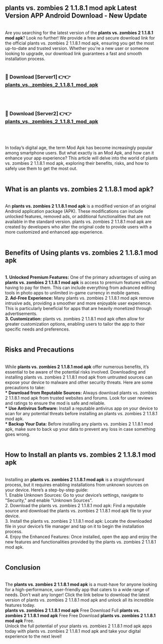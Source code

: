 ## plants vs. zombies 2 1.1.8.1 mod apk Latest Version APP Android Download - New Update
<br>
Are you searching for the latest version of the <strong>plants vs. zombies 2 1.1.8.1 mod apk</strong>? Look no further! We provide a free and secure download link for the official plants vs. zombies 2 1.1.8.1 mod apk, ensuring you get the most up-to-date and trusted version. Whether you're a new user or someone looking to upgrade, our download link guarantees a fast and smooth installation process.
<br>
<br>
<h3>🔴 Download [Server1] 👉👉 <a href="https://modyolo.store/plants+vs.+zombies+2+1.1.8.1+mod+apk">plants_vs._zombies_2_1.1.8.1_mod_apk</a></h3><br>
<br>
<h3>🔴 Download [Server2] 👉👉 <a href="https://modyolo.store/plants+vs.+zombies+2+1.1.8.1+mod+apk">plants_vs._zombies_2_1.1.8.1_mod_apk</a></h3><br>
<br>
<br>
In today’s digital age, the term Mod Apk has become increasingly popular among smartphone users. But what exactly is an Mod Apk, and how can it enhance your app experience? This article will delve into the world of plants vs. zombies 2 1.1.8.1 mod apk, exploring their benefits, risks, and how to safely use them to get the most out.
<br>
<br>
<h2>What is an plants vs. zombies 2 1.1.8.1 mod apk?</h2>
<br>
An <strong>plants vs. zombies 2 1.1.8.1 mod apk</strong> is a modified version of an original Android application package (APK). These modifications can include unlocked features, removed ads, or additional functionalities that are not available in the standard version. plants vs. zombies 2 1.1.8.1 mod apk are created by developers who alter the original code to provide users with a more customized and enhanced app experience.
<br>
<br>
<h2>Benefits of Using plants vs. zombies 2 1.1.8.1 mod apk</h2>
<br>
<strong> 1. Unlocked Premium Features:</strong> One of the primary advantages of using an <strong>plants vs. zombies 2 1.1.8.1 mod apk</strong> is access to premium features without having to pay for them. This can include everything from advanced editing tools in photo apps to unlimited in-game currency in mobile games.
<br>
<strong> 2. Ad-Free Experience:</strong> Many plants vs. zombies 2 1.1.8.1 mod apk remove intrusive ads, providing a smoother and more enjoyable user experience. This is particularly beneficial for apps that are heavily monetized through advertisements.
<br>
<strong> 3. Customization:</strong> plants vs. zombies 2 1.1.8.1 mod apk often allow for greater customization options, enabling users to tailor the app to their specific needs and preferences.
<br>
<br>
<h2>Risks and Precautions</h2>
<br>
While <strong>plants vs. zombies 2 1.1.8.1 mod apk</strong> offer numerous benefits, it’s essential to be aware of the potential risks involved. Downloading and installing plants vs. zombies 2 1.1.8.1 mod apk from untrusted sources can expose your device to malware and other security threats. Here are some precautions to take:
<br>
<strong> * Download from Reputable Sources:</strong> Always download plants vs. zombies 2 1.1.8.1 mod apk from trusted websites and forums. Look for user reviews and ratings to ensure the mod is safe and reliable.
<br>
<strong> * Use Antivirus Software:</strong> Install a reputable antivirus app on your device to scan for any potential threats before installing an plants vs. zombies 2 1.1.8.1 mod apk.
<br>
<strong> * Backup Your Data:</strong> Before installing any plants vs. zombies 2 1.1.8.1 mod apk, make sure to back up your data to prevent any loss in case something goes wrong.
<br>
<br>
<h2>How to Install an plants vs. zombies 2 1.1.8.1 mod apk</h2>
<br>
Installing an <strong>plants vs. zombies 2 1.1.8.1 mod apk</strong> is a straightforward process, but it requires enabling installations from unknown sources on your device. Here’s a step-by-step guide:
<br>
 1. Enable Unknown Sources: Go to your device’s settings, navigate to "Security," and enable "Unknown Sources".
<br>
 2. Download the plants vs. zombies 2 1.1.8.1 mod apk: Find a reputable source and download the plants vs. zombies 2 1.1.8.1 mod apk file to your device.
<br>
 3. Install the plants vs. zombies 2 1.1.8.1 mod apk: Locate the downloaded file in your device’s file manager and tap on it to begin the installation process.
<br>
 4. Enjoy the Enhanced Features: Once installed, open the app and enjoy the new features and functionalities provided by the plants vs. zombies 2 1.1.8.1 mod apk.
<br>
<br>
<h2><strong>Conclusion</strong></h2>
<br>
The <strong>plants vs. zombies 2 1.1.8.1 mod apk</strong> is a must-have for anyone looking for a high-performance, user-friendly app that caters to a wide range of needs. Don’t wait any longer! Click the link below to download the latest version of plants vs. zombies 2 1.1.8.1 mod apk and unlock all its incredible features today.
<br>
<strong>plants vs. zombies 2 1.1.8.1 mod apk</strong> Free Download Full <strong>plants vs. zombies 2 1.1.8.1 mod apk</strong> Free Free Download <strong>plants vs. zombies 2 1.1.8.1 mod apk</strong> Free.
<br>
Unlock the full potential of your plants vs. zombies 2 1.1.8.1 mod apk apps today with plants vs. zombies 2 1.1.8.1 mod apk and take your digital experience to the next level!